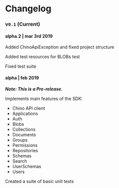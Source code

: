 # Changelog

### v`0.1` (Current)

#### alpha.2 | mar 3rd 2019

Added ChinoApiException and fixed project structure

Added test resources for BLOBs test

Fixed test suite

#### alpha | feb 2019

***Note: This is a Pre-release.***
 
Implements main features of the SDK:

* Chino API client
* Applications
* Auth
* Blobs
* Collections
* Documents
* Groups
* Permissions
* Repositories
* Schemas
* Search
* UserSchemas
* Users

Created a suite of basic unit tests